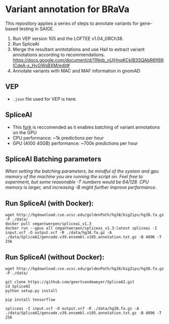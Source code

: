 # Variant annotation for BRaVa
This repository applies a series of steps to annotate variants for gene-based testing in SAIGE.
1. Run VEP version 105 and the LOFTEE v1.04_GRCh38.
2. Run SpliceAI
3. Merge the resultant anntotations and use Hail to extract variant annotations according to recommendations. https://docs.google.com/document/d/11Nnb_nUjHnqKCkIB3SQAbR6fl66ICdeA-x_HyGWsBXM/edit#
4. Annotate variants with MAC and MAF information in gnomAD

## VEP
- `.json` file used for VEP is here.

## SpliceAI
- This [fork](https://github.com/geertvandeweyer/SpliceAI) is reccomended as it enables batching of variant annotations on the GPU 
- CPU performance: ~1k predictions per hour
- GPU (A100 40GB) performance: ~700k predictions per hour

## SpliceAI Batching parameters
*When setting the batching parameters, be mindful of the system and gpu memory of the machine you are running the script on. Feel free to experiment, but some reasonable -T numbers would be 64/128. CPU memory is larger, and increasing -B might further improve performance.*

## Run SpliceAI (with Docker):
```
wget http://hgdownload.cse.ucsc.edu/goldenPath/hg38/bigZips/hg38.fa.gz -P ./data/
docker pull cmgantwerpen/spliceai_v1.3
docker run --gpus all cmgantwerpen/spliceai_v1.3:latest spliceai -I input.vcf -O output.vcf -R ./data/hg38.fa.gz -A ./data/SpliceAI/gencode.v39.ensembl.v105.annotation.txt.gz -B 4096 -T 256
```
## Run SpliceAI (without Docker):
```
wget http://hgdownload.cse.ucsc.edu/goldenPath/hg38/bigZips/hg38.fa.gz -P ./data/

git clone https://github.com/geertvandeweyer/SpliceAI.git
cd SpliceAI
python setup.py install

pip install tensorflow

spliceai -I input.vcf -O output.vcf -R ./data/hg38.fa.gz -A ./data/SpliceAI/gencode.v39.ensembl.v105.annotation.txt.gz -B 4096 -T 256
```
